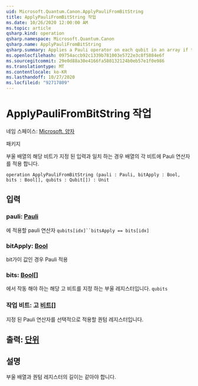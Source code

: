 ```yaml
---
uid: Microsoft.Quantum.Canon.ApplyPauliFromBitString
title: ApplyPauliFromBitString 작업
ms.date: 10/26/2020 12:00:00 AM
ms.topic: article
qsharp.kind: operation
qsharp.namespace: Microsoft.Quantum.Canon
qsharp.name: ApplyPauliFromBitString
qsharp.summary: Applies a Pauli operator on each qubit in an array if the corresponding bit of a Boolean array matches a given input.
ms.openlocfilehash: 09754accb92c1339b781003e5722e3c8f5884e6f
ms.sourcegitcommit: 29e0d88a30e4166fa580132124b0eb57e1f0e986
ms.translationtype: MT
ms.contentlocale: ko-KR
ms.lasthandoff: 10/27/2020
ms.locfileid: "92717809"
---
```

# <a name="applypaulifrombitstring-operation"></a>ApplyPauliFromBitString 작업

네임 스페이스: [Microsoft. 양자](xref:Microsoft.Quantum.Canon)

패키지 [](https://nuget.org/packages/)


부울 배열의 해당 비트가 지정 된 입력과 일치 하는 경우 배열의 각 비트에 Pauli 연산자를 적용 합니다.

```qsharp
operation ApplyPauliFromBitString (pauli : Pauli, bitApply : Bool, bits : Bool[], qubits : Qubit[]) : Unit
```


## <a name="input"></a>입력

### <a name="pauli--pauli"></a>pauli: [Pauli](xref:microsoft.quantum.lang-ref.pauli)

에 적용할 pauli 연산자 `qubits[idx]``bitsApply == bits[idx]`


### <a name="bitapply--bool"></a>bitApply: [Bool](xref:microsoft.quantum.lang-ref.bool)

bit가이 값인 경우 Pauli 적용


### <a name="bits--bool"></a>bits: [Bool](xref:microsoft.quantum.lang-ref.bool)[]

에서 작동 해야 하는 해당 고 비트를 지정 하는 부울 레지스터입니다. `qubits`


### <a name="qubits--qubit"></a>작업 비트: 고 [비트](xref:microsoft.quantum.lang-ref.qubit)[]

지정 된 Pauli 연산자를 선택적으로 적용할 퀀텀 레지스터입니다.



## <a name="output--unit"></a>출력: [단위](xref:microsoft.quantum.lang-ref.unit)



## <a name="remarks"></a>설명

부울 배열과 퀀텀 레지스터의 길이는 같아야 합니다.
